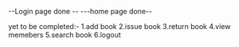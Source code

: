 --Login page done --
---home page done--

yet to be completed:-
1.add book
2.issue book
3.return book
4.view memebers
5.search book
6.logout
